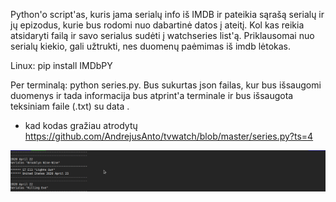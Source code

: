 Python'o script'as, kuris jama serialų info iš IMDB ir pateikia sąrašą serialų ir jų epizodus, kurie bus rodomi nuo dabartinė datos į ateitį. Kol kas reikia atsidaryti failą ir savo serialus sudėti į watchseries list'ą. Priklausomai nuo serialų kiekio, gali užtrukti, nes duomenų paėmimas iš imdb lėtokas.

Linux: pip install IMDbPY

Per terminalą: python series.py. Bus sukurtas json failas, kur bus išsaugomi duomenys ir tada informacija bus atprint'a terminale ir bus išsaugota teksiniam faile (.txt) su data .

* kad kodas gražiau atrodytų https://github.com/AndrejusAnto/tvwatch/blob/master/series.py?ts=4

![Alt Text](https://github.com/AndrejusAnto/tvwatch/blob/master/demo.gif)
